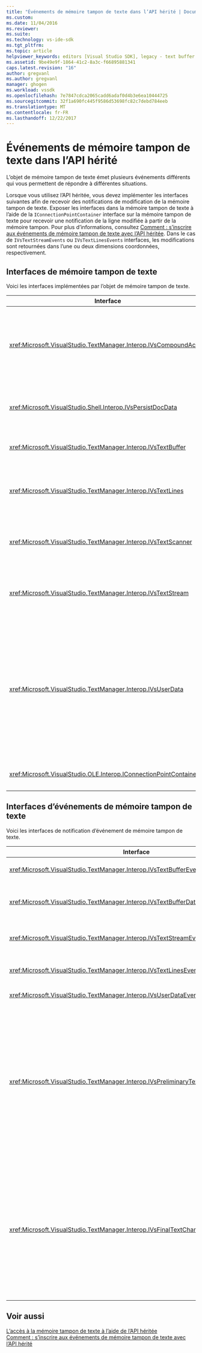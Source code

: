 ```yaml
---
title: "Événements de mémoire tampon de texte dans l’API hérité | Documents Microsoft"
ms.custom: 
ms.date: 11/04/2016
ms.reviewer: 
ms.suite: 
ms.technology: vs-ide-sdk
ms.tgt_pltfrm: 
ms.topic: article
helpviewer_keywords: editors [Visual Studio SDK], legacy - text buffer events
ms.assetid: 9be49e9f-1864-41c2-8a3c-f66895881341
caps.latest.revision: "16"
author: gregvanl
ms.author: gregvanl
manager: ghogen
ms.workload: vssdk
ms.openlocfilehash: 7e7847cdca2065cadd6adaf0d4b3e6ea10444725
ms.sourcegitcommit: 32f1a690fc445f9586d53698fc82c7debd784eeb
ms.translationtype: MT
ms.contentlocale: fr-FR
ms.lasthandoff: 12/22/2017
---
```

# <a name="text-buffer-events-in-the-legacy-api"></a>Événements de mémoire tampon de texte dans l’API hérité
L’objet de mémoire tampon de texte émet plusieurs événements différents qui vous permettent de répondre à différentes situations.  
  
 Lorsque vous utilisez l’API héritée, vous devez implémenter les interfaces suivantes afin de recevoir des notifications de modification de la mémoire tampon de texte. Exposer les interfaces dans la mémoire tampon de texte à l’aide de la `IConnectionPointContainer` interface sur la mémoire tampon de texte pour recevoir une notification de la ligne modifiée à partir de la mémoire tampon. Pour plus d’informations, consultez [Comment : s’inscrire aux événements de mémoire tampon de texte avec l’API héritée](../extensibility/how-to-register-for-text-buffer-events-with-the-legacy-api.md). Dans le cas de `IVsTextStreamEvents` ou `IVsTextLinesEvents` interfaces, les modifications sont retournées dans l’une ou deux dimensions coordonnées, respectivement.  
  
## <a name="text-buffer-interfaces"></a>Interfaces de mémoire tampon de texte  
 Voici les interfaces implémentées par l’objet de mémoire tampon de texte.  
  
|Interface|Description|  
|---------------|-----------------|  
|<xref:Microsoft.VisualStudio.TextManager.Interop.IVsCompoundAction>|Permet la création d’actions composées (autrement dit, les actions qui sont regroupées dans une unité d’annulation/de rétablissement unique).|  
|<xref:Microsoft.VisualStudio.Shell.Interop.IVsPersistDocData>|Active la persistance des données du document gérées par la mémoire tampon de texte.|  
|<xref:Microsoft.VisualStudio.TextManager.Interop.IVsTextBuffer>|Fournit des services de base ; utilisé par de nombreux clients.|  
|<xref:Microsoft.VisualStudio.TextManager.Interop.IVsTextLines>|Fournit de lecture et en écriture à l’aide de coordonnées à deux dimensions. Hérite de `IVsTextBuffer`.|  
|<xref:Microsoft.VisualStudio.TextManager.Interop.IVsTextScanner>|Offre un accès séquentiel, orienté flux de données à du texte dans la mémoire tampon rapide.|  
|<xref:Microsoft.VisualStudio.TextManager.Interop.IVsTextStream>|Fournit des lire et écrire des fonctions à l’aide de coordonnées unidimensionnelles. Hérite de `IVsTextBuffer`.|  
|<xref:Microsoft.VisualStudio.TextManager.Interop.IVsUserData>|Fournit l’accès à une collection générique de propriétés. La propriété la plus importante est le nom ou le moniker, de la mémoire tampon. Vous pouvez stocker vos propres données aléatoires dans la mémoire tampon avec cette interface par la création d’un GUID et l’utiliser en tant que clé.|  
|<xref:Microsoft.VisualStudio.OLE.Interop.IConnectionPointContainer>|Prend en charge les points de connexion pour les événements.|  
  
## <a name="text-buffer-event-interfaces"></a>Interfaces d’événements de mémoire tampon de texte  
 Voici les interfaces de notification d’événement de mémoire tampon de texte.  
  
|Interface|Description|  
|---------------|-----------------|  
|<xref:Microsoft.VisualStudio.TextManager.Interop.IVsTextBufferEvents>|Notifie les clients lorsqu’un nouveau service de langage est associé à une mémoire tampon de texte.|  
|<xref:Microsoft.VisualStudio.TextManager.Interop.IVsTextBufferDataEvents>|Notifie les clients lors de l’initialisation de mémoire tampon de texte et lorsque des modifications sont apportées aux données dans la mémoire tampon de texte.|  
|<xref:Microsoft.VisualStudio.TextManager.Interop.IVsTextStreamEvents>|Notifie les clients des modifications apportées à la mémoire tampon sous-jacente dans les coordonnées de la dimension.|  
|<xref:Microsoft.VisualStudio.TextManager.Interop.IVsTextLinesEvents>|Notifie les clients des modifications apportées à la mémoire tampon sous-jacente en utilisant les coordonnées à deux dimensions.|  
|<xref:Microsoft.VisualStudio.TextManager.Interop.IVsUserDataEvents>|Notifie les clients des modifications apportées aux données utilisateur.|  
|<xref:Microsoft.VisualStudio.TextManager.Interop.IVsPreliminaryTextChangeCommitEvents>|Notifie les clients du dernier mouvement de la validation de déclencher l’événement et fournit la plage de texte modifié. Le `IVsPreliminaryTextChangeCommitEvents` interface n’est pas déclenché en réponse à annuler ou rétablir les commandes. Événements se déclenchent uniquement pour les mémoires tampons qui ont un gestionnaire d’annulation. `IVsPreliminaryTextChangeCommitEvents`se déclenche avant les autres événements, tels que de tabulation, afin de vous assurer que les autres événements ne modifient pas le texte avant que les modifications soient validées. Votre VSPackage doit surveiller un le `IVsPreliminaryTextChangeCommitEvents` interface ou le `IVsFinalTextChangeCommitEvents` interface, mais pas les deux.|  
|<xref:Microsoft.VisualStudio.TextManager.Interop.IVsFinalTextChangeCommitEvents>|Notifie les clients du dernier mouvement de la validation de déclencher l’événement et fournit la plage de texte modifié. Le `IVsFinalTextChangeCommitEvents` interface n’est pas déclenché en réponse à annuler ou rétablir les commandes. Événements se déclenchent uniquement pour les mémoires tampons qui ont un gestionnaire d’annulation. `IVsFinalTextChangeCommitEvents`est destinée uniquement aux services de langage ou d’autres objets qui ont un contrôle complet sur la modification. Votre VSPackage doit surveiller un le `IVsPreliminaryTextChangeCommitEvents` interface ou le `IVsFinalTextChangeCommitEvents` interface, mais pas les deux.|  
  
## <a name="see-also"></a>Voir aussi  
 [L’accès à la mémoire tampon de texte à l’aide de l’API héritée](../extensibility/accessing-the-text-buffer-by-using-the-legacy-api.md)   
 [Comment : s’inscrire aux événements de mémoire tampon de texte avec l’API hérité](../extensibility/how-to-register-for-text-buffer-events-with-the-legacy-api.md)